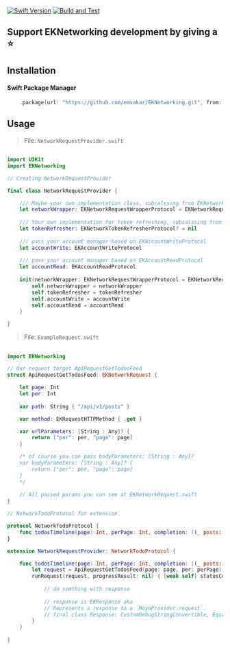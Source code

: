 [![Swift Version](https://img.shields.io/badge/Swift-5.5-green.svg)](https://swift.org)  [![Build and Test](https://github.com/emvakar/EKNetworking/actions/workflows/tagging.yml/badge.svg?branch=master)](https://github.com/emvakar/EKNetworking/actions/workflows/tagging.yml)

## Support EKNetworking development by giving a ⭐️

## Installation

#### Swift Package Manager

```swift
    .package(url: "https://github.com/emvakar/EKNetworking.git", from: "1.2.1")
```

## Usage

> File: `NetworkRequestProvider.swift`

##

```swift
import UIKit
import EKNetworking

// Creating NetworkRequestProvider

final class NetworkRequestProvider {

    /// Maybe your own implementation class, subcalssing from EKNetworkRequestWrapperProtocol or use default impl EKNetworkRequestWrapper()
    let networkWrapper: EKNetworkRequestWrapperProtocol = EKNetworkRequestWrapper()
    
    /// Your own implementation for token refreshing, subcalssing from EKNetworkTokenRefresherProtocol
    let tokenRefresher: EKNetworkTokenRefresherProtocol? = nil
    
    /// pass your account manager based on EKAccountWriteProtocol
    let accountWrite: EKAccountWriteProtocol
    
    /// pass your account manager based on EKAccountReadProtocol
    let accountRead: EKAccountReadProtocol
    
    init(networkWrapper: EKNetworkRequestWrapperProtocol = EKNetworkRequestWrapper(logging: logger), tokenRefresher: NetworkTokenRefresherProtocol? = nil, accountWrite: AccountWriteProtocol, accountRead: AccountReadProtocol) {
        self.networkWrapper = networkWrapper
        self.tokenRefresher = tokenRefresher
        self.accountWrite = accountWrite
        self.accountRead = accountRead
    }

}

```



> File: `ExampleRequest.swift`

##

```swift
import EKNetworking

// Our request target ApiRequestGetTodosFeed
struct ApiRequestGetTodosFeed: EKNetworkRequest {

    let page: Int
    let per: Int
    
    var path: String { "/api/v1/posts" }

    var method: EKRequestHTTPMethod { .get }

    var urlParameters: [String : Any]? {
        return ["per": per, "page": page]
    }

    /* of course you can pass bodyParameters: [String : Any]?
    var bodyParameters: [String : Any]? {
        return ["per": per, "page": page]
    }
    */
    
    // All passed params you can see at EKNetworkRequest.swift
}

// NetworkTodoProtocol for extension

protocol NetworkTodoProtocol {
    func todosTimeline(page: Int, perPage: Int, completion: ((_ posts: [TodoModel]?, _ error: EKNetworkError?) -> Void)?)
}

extension NetworkRequestProvider: NetworkTodoProtocol {

    func todosTimeline(page: Int, perPage: Int, completion: ((_ posts: [TodoModel]?, _ error: EKNetworkError?) -> Void)?) {
        let request = ApiRequestGetTodosFeed(page: page, per: perPage)
        runRequest(request, progressResult: nil) { [weak self] statusCode, response, error in
        
            // do somthing with response
        
            // response is EKResponse aka 
            // Represents a response to a `MoyaProvider.request`.
            // final class Response: CustomDebugStringConvertible, Equatable
        }
    }
    
}
```












